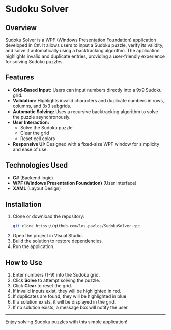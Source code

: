 # Sudoku Solver

## Overview
Sudoku Solver is a WPF (Windows Presentation Foundation) application developed in C#. It allows users to input a Sudoku puzzle, verify its validity, and solve it automatically using a backtracking algorithm. The application highlights invalid and duplicate entries, providing a user-friendly experience for solving Sudoku puzzles.

## Features
- **Grid-Based Input:** Users can input numbers directly into a 9x9 Sudoku grid.
- **Validation:** Highlights invalid characters and duplicate numbers in rows, columns, and 3x3 subgrids.
- **Automatic Solving:** Uses a recursive backtracking algorithm to solve the puzzle asynchronously.
- **User Interaction:**
  - Solve the Sudoku puzzle
  - Clear the grid
  - Reset cell colors
- **Responsive UI:** Designed with a fixed-size WPF window for simplicity and ease of use.

## Technologies Used
- **C#** (Backend logic)
- **WPF (Windows Presentation Foundation)** (User Interface)
- **XAML** (Layout Design)

## Installation
1. Clone or download the repository:
   ```sh
   git clone https://github.com/los-pavlos/SudokuSolver.git
   ```
2. Open the project in Visual Studio.
3. Build the solution to restore dependencies.
4. Run the application.

## How to Use
1. Enter numbers (1-9) into the Sudoku grid.
2. Click **Solve** to attempt solving the puzzle.
3. Click **Clear** to reset the grid.
4. If invalid inputs exist, they will be highlighted in red.
5. If duplicates are found, they will be highlighted in blue.
6. If a solution exists, it will be displayed in the grid.
7. If no solution exists, a message box will notify the user.

---
Enjoy solving Sudoku puzzles with this simple application!

